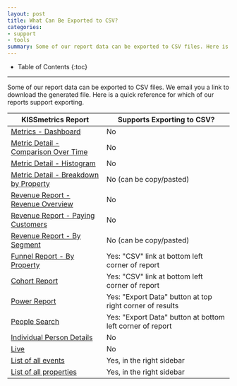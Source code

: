 ```yaml
---
layout: post
title: What Can Be Exported to CSV?
categories:
- support
- tools
summary: Some of our report data can be exported to CSV files. Here is a quick reference for which of our reports support it.
---
```

* Table of Contents
{:toc}
* * *

Some of our report data can be exported to CSV files. We email you a link to download the generated file. Here is a quick reference for which of our reports support exporting.

KISSmetrics Report | Supports Exporting to CSV?
--------------------------- | -----------
[Metrics - Dashboard][dashboard] | No
[Metric Detail - Comparison Over Time][over-time] | No
[Metric Detail - Histogram][histogram] | No
[Metric Detail - Breakdown by Property][metric-segment] | No (can be copy/pasted)
[Revenue Report - Revenue Overview][rev-intro] | No
[Revenue Report - Paying Customers][rev-cust] | No
[Revenue Report - By Segment][rev-seg] | No (can be copy/pasted)
[Funnel Report - By Property][funnel-seg] | Yes: "CSV" link at bottom left corner of report
[Cohort Report][cohort] | Yes: "CSV" link at bottom left corner of report
[Power Report][power] | Yes: "Export Data" button at top right corner of results
[People Search][people-search] | Yes: "Export Data" button at bottom left corner of report
[Individual Person Details][person-details] | No
[Live][live] | No
[List of all events][breakdown] | Yes, in the right sidebar
[List of all properties][breakdown] | Yes, in the right sidebar


[dashboard]: /tools/metrics#dashboard
[over-time]: /tools/metrics#individual-metric-details
[histogram]: /tools/metrics#histogram
[metric-segment]: /tools/metrics#segmenting-a-metric
[rev-intro]: /tools/revenue-report#introduction
[rev-cust]: /tools/revenue-report#total-customers
[rev-seg]: /tools/revenue-report#segmenting-revenue
[funnel-seg]: /tools/funnels#segment-your-funnel-with-properties
[cohort]: /tools/cohort-report
[power]: /tools/power-report
[people-search]: /tools/people-search
[person-details]: /tools/person-details
[live]: /tools/live
[breakdown]: https://app.kissmetrics.com/product.event_prop_breakdown
